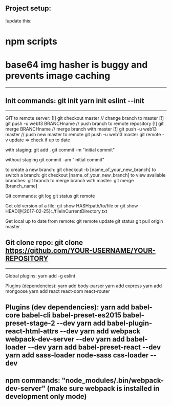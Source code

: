 Project setup:
--------------------------------------------------------------------
!update this:
# npm scripts
# base64 img hasher is buggy and prevents image caching

--------------------------------------------------------------------
Init commands:
  git init
  yarn init
  eslint --init
--------------------------------------------------------------------

--------------------------------------------------------------------
GIT
to remote server:
  [!] git checkout master // change branch to master
  [!] git push -u web13 BRANCHname // push branch to remote repository
  [!] git merge BRANCHname // merge branch with master
  [!] git push -u web13 master // push new master to remote
  git push –u web13 master
  git remote -v update => check if up to date

with staging:
  git add .
  git commit -m "initial commit"

without staging
  git commit -am "initial commit"

to create a new branch:
  git checkout -b [name_of_your_new_branch]
to switch a branch:
  git checkout [name_of_your_new_branch]
to view available branches:
  git branch
to merge branch with master:
  git merge [branch_name]

Git commands:
  git log
  git status
  git remote

Get old version of a file:
  git show HASH:path/to/file
  or
  git show HEAD@{2017-02-25}:./fileInCurrentDirectory.txt

Get local up to date from remote:
  git remote update
  git status
  git pull origin master

 Git clone repo:
 git clone https://github.com/YOUR-USERNAME/YOUR-REPOSITORY
--------------------------------------------------------------------

--------------------------------------------------------------------
Global plugins:
  yarn add -g eslint

Plugins (dependencies):
  yarn add body-parser
  yarn add express
  yarn add mongoose
  yarn add react react-dom react-router

Plugins (dev dependencies):
  yarn add babel-core babel-cli babel-preset-es2015 babel-preset-stage-2 --dev
  yarn add babel-plugin-react-html-attrs --dev
  yarn add webpack webpack-dev-server --dev
  yarn add babel-loader --dev
  yarn add babel-preset-react --dev
  yarn add sass-loader node-sass css-loader --dev
--------------------------------------------------------------------
npm commands:
  "node_modules/.bin/webpack-dev-server" (make sure webpack is installed in development only mode)
--------------------------------------------------------------------